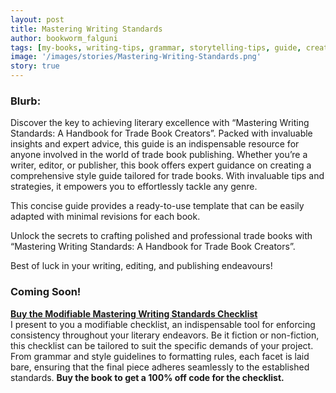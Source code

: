 ```yaml
---
layout: post
title: Mastering Writing Standards
author: bookworm_falguni
tags: [my-books, writing-tips, grammar, storytelling-tips, guide, creative-writing]
image: '/images/stories/Mastering-Writing-Standards.png'
story: true
---
```

### **Blurb:**

Discover the key to achieving literary excellence with “Mastering Writing Standards: A Handbook for Trade Book Creators”. Packed with invaluable insights and expert advice, this guide is an indispensable resource for anyone involved in the world of trade book publishing. Whether you’re a writer, editor, or publisher, this book offers expert guidance on creating a comprehensive style guide tailored for trade books. With invaluable tips and strategies, it empowers you to effortlessly tackle any genre. 

This concise guide provides a ready-to-use template that can be easily adapted with minimal revisions for each book. 

Unlock the secrets to crafting polished and professional trade books with “Mastering Writing Standards: A Handbook for Trade Book Creators”.

Best of luck in your writing, editing, and publishing endeavours!

### **Coming Soon!**

<a href="https://topmate.io/falguni_jain/509602">**Buy the Modifiable Mastering Writing Standards Checklist**</a>
<br>
I present to you a modifiable checklist, an indispensable tool for enforcing consistency throughout your literary endeavors. Be it fiction or non-fiction, this checklist can be tailored to suit the specific demands of your project. From grammar and style guidelines to formatting rules, each facet is laid bare, ensuring that the final piece adheres seamlessly to the established standards.
**Buy the book to get a 100% off code for the checklist.**
